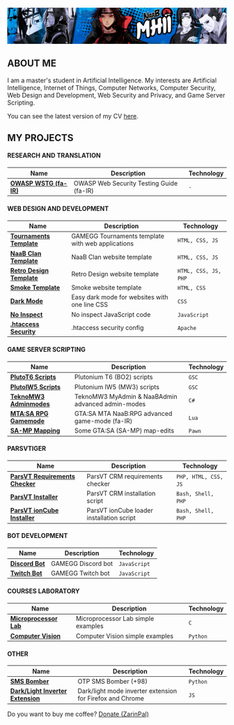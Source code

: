 ![MH11's Header](assets/header.jpg)

## ABOUT ME

I am a master's student in Artificial Intelligence. My interests are Artificial Intelligence, Internet of Things, Computer Networks, Computer Security, Web Design and Development, Web Security and Privacy, and Game Server Scripting.

You can see the latest version of my CV [here](assets/cv.pdf).

## MY PROJECTS

<div style=min-width: 500px !important;">

#### RESEARCH AND TRANSLATION

| Name                                                                 | Description                              | Technology |
| -------------------------------------------------------------------- | ---------------------------------------- | ---------- |
| **[OWASP WSTG (fa-IR)](https://github.com/whoismh11/owasp-wstg-fa)** | OWASP Web Security Testing Guide (fa-IR) | `-`        |

#### WEB DESIGN AND DEVELOPMENT

| Name                                                                            | Description                                       | Technology           |
| ------------------------------------------------------------------------------- | ------------------------------------------------- | -------------------- |
| **[Tournaments Template](https://github.com/whoismh11/tournaments-template)**   | GAMEGG Tournaments template with web applications | `HTML, CSS, JS`      |
| **[NaaB Clan Template](https://github.com/whoismh11/naabclan-template)**        | NaaB Clan website template                        | `HTML, CSS, JS`      |
| **[Retro Design Template](https://github.com/whoismh11/retro-design-template)** | Retro Design website template                     | `HTML, CSS, JS, PHP` |
| **[Smoke Template](https://github.com/whoismh11/smoke-template)**               | Smoke website template                            | `HTML, CSS`          |
| **[Dark Mode](https://github.com/whoismh11/dark-mode)**                         | Easy dark mode for websites with one line CSS     | `CSS`                |
| **[No Inspect](https://github.com/whoismh11/no-inspect)**                       | No inspect JavaScript code                        | `JavaScript`         |
| **[.htaccess Security](https://github.com/whoismh11/htaccess-security)**        | .htaccess security config                         | `Apache`             |

#### GAME SERVER SCRIPTING

| Name                                                                         | Description                                       | Technology |
| ---------------------------------------------------------------------------- | ------------------------------------------------- | ---------- |
| **[PlutoT6 Scripts](https://github.com/whoismh11/plutot6-scripts)**          | Plutonium T6 (BO2) scripts                        | `GSC`      |
| **[PlutoIW5 Scripts](https://github.com/whoismh11/plutoiw5-scripts)**        | Plutonium IW5 (MW3) scripts                       | `GSC`      |
| **[TeknoMW3 Adminmodes](https://github.com/whoismh11/teknomw3-adminmodes)**  | TeknoMW3 MyAdmin & NaaBAdmin advanced admin-modes | `C#`       |
| **[MTA:SA RPG Gamemode](https://github.com/whoismh11/mta-naabrpg-gamemode)** | GTA:SA MTA NaaB:RPG advanced game-mode (fa-IR)    | `Lua`      |
| **[SA-MP Mapping](https://github.com/whoismh11/samp-mapping)**               | Some GTA:SA (SA-MP) map-edits                     | `Pawn`     |

#### PARSVTIGER

| Name                                                                              | Description                               | Technology           |
| --------------------------------------------------------------------------------- | ----------------------------------------- | -------------------- |
| **[ParsVT Requirements Checker](https://github.com/ParsVT/requirements-checker)** | ParsVT CRM requirements checker           | `PHP, HTML, CSS, JS` |
| **[ParsVT Installer](https://github.com/ParsVT/linux-installer)**                 | ParsVT CRM installation script            | `Bash, Shell, PHP`   |
| **[ParsVT ionCube Installer](https://github.com/ParsVT/ioncube)**                 | ParsVT ionCube loader installation script | `Bash, Shell, PHP`   |

#### BOT DEVELOPMENT

| Name                                                        | Description        | Technology   |
| ----------------------------------------------------------- | ------------------ | ------------ |
| **[Discord Bot](https://github.com/whoismh11/discord-bot)** | GAMEGG Discord bot | `JavaScript` |
| **[Twitch Bot](https://github.com/whoismh11/twitch-bot)**   | GAMEGG Twitch bot  | `JavaScript` |

#### COURSES LABORATORY

| Name                                                                      | Description                        | Technology |
| ------------------------------------------------------------------------- | ---------------------------------- | ---------- |
| **[Microprocessor Lab](https://github.com/whoismh11/microprocessor-lab)** | Microprocessor Lab simple examples | `C`        |
| **[Computer Vision](https://github.com/whoismh11/computer-vision)**       | Computer Vision simple examples    | `Python`   |

#### OTHER

| Name                                                                                            | Description                                               | Technology |
| ----------------------------------------------------------------------------------------------- | --------------------------------------------------------- | ---------- |
| **[SMS Bomber](https://github.com/whoismh11/sms-bomber)**                                       | OTP SMS Bomber (+98)                                      | `Python`   |
| **[Dark/Light Inverter Extension](https://github.com/whoismh11/dark-light-inverter-extension)** | Dark/light mode inverter extension for Firefox and Chrome | `JS`       |

</div>

Do you want to buy me coffee? [Donate (ZarinPal)](https://zarinp.al/whoismh11)
